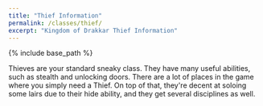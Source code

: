 ```yaml
---
title: "Thief Information"
permalink: /classes/thief/
excerpt: "Kingdom of Drakkar Thief Information"
---
```


{% include base_path %}

Thieves are your standard sneaky class. They have many useful abilities, such as stealth and unlocking doors. There are a lot of places in the game where you simply need a Thief. On top of that, they're decent at soloing some lairs due to their hide ability, and they get several disciplines as well.
